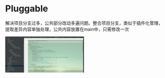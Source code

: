 # Pluggable
解决项目分支过多，公共部分改动多遍问题。整合项目分支，类似于插件化管理，提取差异内容单独处理，公共内容放置在main中，只需修改一次
>
<img src="https://github.com/nicccccccccce/documents/blob/master/plugaa.gif" height="50%" width="50%" />
